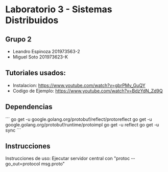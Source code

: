 # Laboratorio 3 - Sistemas Distribuidos

## Grupo 2
- Leandro Espinoza 201973563-2
- Miguel Soto 201973623-K

## Tutoriales usados:

- Instalacion: https://www.youtube.com/watch?v=gbrPMv_GuQY
- Codigo de Ejemplo: https://www.youtube.com/watch?v=BdzYdN_Zd9Q

## Dependencias

´´´
go get -u google.golang.org/protobuf/reflect/protoreflect
go get -u google.golang.org/protobuf/runtime/protoimpl
go get -u reflect
go get -u sync
´´´

## Instrucciones

Instrucciones de uso:
Ejecutar servidor central con "protoc --go_out=protocol msg.proto"